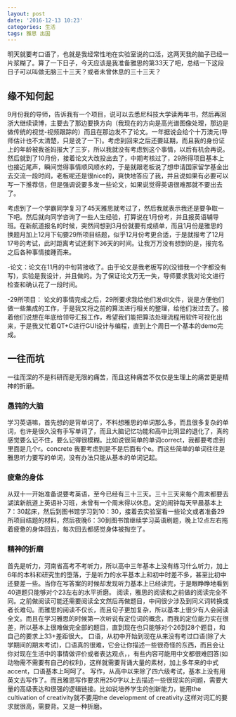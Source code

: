 ```yaml
---
layout: post
date: '2016-12-13 10:23'
categories: 生活
tags: 雅思 出国
---
```


明天就要考口语了，也就是我经常性地在实验室说的口活，这两天我的脑子已经一片浆糊了。算了一下日子，今天应该是我准备雅思的第33天了吧，总结一下这段日子可以叫做无脑三十三天？或者未曾休息的三十三天？

## 缘不知何起

9月份我的导师，告诉我有一个项目，说可以去悉尼科技大学读两年书，然后再回浙大继续读博，主要去了那边要换方向（我现在的方向是高光谱图像处理，那边是做传统的视觉-视频跟踪的）而且在那边发不了论文。一年据说会给个十万澳元(导师估计也不太清楚，只是说了一下)。考虑到回来之后还要延期，而且我的身份证上的年龄被我爸妈报大了三岁，所以我就没有考虑到这个事情，以后有机会再说。然后就到了10月份，接着论文大改投出去了，中期考核过了，29所得项目基本上也接近尾声，瞬间觉得事情顺风顺水的，于是就跟老板说了想申请国家留学基金出去交流一段时间，老板呢还是很nice的，爽快地答应了我，并且说如果有必要可以写一下推荐信，但是强调说要多发一些论文，如果说觉得英语很难那就不要出去了。

考虑到了一个学霸同学复习了45天雅思就考过了，然后我就表示我还是要争取一下吧。然后就向同学咨询了一些人生经验，打算说在1月份考，并且报英语辅导班。在新航道报名的时候，突然间想到3月份就要有成绩单，而且1月份是雅思的换题月加上12月下旬要29所项目结题，似乎12月份考更合适，于是就报考了12月17号的考试，此时距离考试还剩下36天的时间。让我万万没有想到的是，报完名之后各种事情接踵而来。

-论文：论文在11月的中旬背接收了。由于论文是我老板写的(没错我一个字都没有写)，实验是我设计，并且做的。为了保证论文万无一失，导师要求我对论文进行检查和确认花了一段时间。

-29所项目： 论文的事情完成之后，29所要求我给他们发dll文件，说是方便他们做一些集成的工作，于是我又将之前的算法进行相关的整理，给他们发过去了。接着他们说想在年底给领导汇报工作，希望我们能把算法处理流程用软件可视化出来，于是我又忙着QT+C进行GUI设计与编程，直到上个周日一个基本的demo完成。


## 一往而坑

一往而深的不是科研而是无限的痛苦，而且这种痛苦不仅仅是生理上的痛苦更是精神的折磨。

### 愚钝的大脑

学习英语嘛，首先想的是背单词了，不料想雅思的单词那么多，而且很多复杂的单词，也许是很久没有手写单词了，而且大脑记忆功能和高中比明显的退化了，真的感觉要么记不住，要么记得很模糊。比如说很简单的单词correct，我都要考虑到里面是几个r。concrete 我要考虑到是不是后面有个e。而这些简单的单词往往是雅思听力要写的单词，没有办法只能从基本的单词记起。

### 疲惫的身体

从双十一开始准备说要考英语，至今已经有三十三天。三十三天来每个周末都要去湖滨新航道上英语补习班，未曾有一个周末得以休息。定的闹钟每天早晨基本上7：30起床，然后到图书馆学习到10：30，接着去实验室看一些论文或者准备29所项目结题的材料，然后夜晚6：30到图书馆继续学习英语刷题，晚上12点左右拖着疲惫的身体回去，每次回去都感觉身体被掏空了。

### 精神的折磨

首先是听力，河南省高考不考听力，所以高中三年基本上没有练习什么听力，加上6年的本科和研究生的堕落，于是听力的水平基本上和初中时差不多，甚至比初中还要差一些。当你在写答案的时候却发现听力基本上已经读完，于是眼睁睁地看到40道题只能够对个23左右的水平折磨。
阅读，雅思的阅读和之前做的阅读完全不同。之前做阅读可能还需要阅读全文然后再做题目，中间很少涉及到同义词转换或者长难句。而雅思的阅读不仅长，而且句子更加复杂，所以基本上很少有人会阅读全文。而且在学习雅思的时候第一次听说有定位词的概念，而我的定位能力实在很差，所以基本上很难做完全部的题目，直到现在也只能够对个26到28个题目，和自己的要求上33+差距很大。
口语，从初中开始到现在从来没有考过口语(除了大学期间的期末考试)，口语真的很难，它会让你描述一些很奇怪的东西，而且会让你对现在生活中的事情做评价或者表达观点，，有些内容可能用中文都很难回答(如动物需不需要有自己的权利)，这样就需要背诵大量的素材，加上多年来的中式accent，口语基本上呵呵了。
写作，从高中以来除了四六级考试，基本上没有用英文去写作了。而且雅思写作要求用250字以上去描述一些很现实的问题，需要大量的高级表达和很强的逻辑链接。比如说培养学生的创新能力，能用the cultivation of creativity就不要用the development of creativity.这样对词汇的要求就很高，需要背。又是一种折磨。

